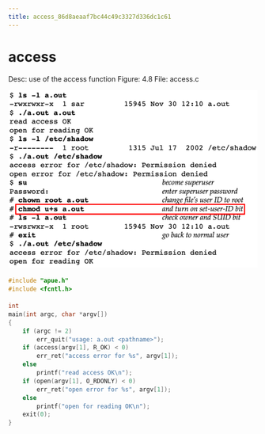 ```yaml
---
title: access_86d8aeaaf7bc44c49c3327d336dc1c61
---
```


# access

Desc: use of the access function
Figure: 4.8
File: access.c

![access%2086d8aeaaf7bc44c49c3327d336dc1c61/untitled](assets/d222868dec18cc4577727e59f07e882b.png)

```c
#include "apue.h"
#include <fcntl.h>

int
main(int argc, char *argv[])
{
    if (argc != 2)
        err_quit("usage: a.out <pathname>");
    if (access(argv[1], R_OK) < 0)
        err_ret("access error for %s", argv[1]);
    else
        printf("read access OK\n");
    if (open(argv[1], O_RDONLY) < 0)
        err_ret("open error for %s", argv[1]);
    else
        printf("open for reading OK\n");
    exit(0);
}
```